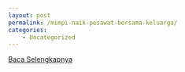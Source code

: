 ```yaml
---
layout: post
permalink: /mimpi-naik-pesawat-bersama-keluarga/
categories:
    - Uncategorized
---
```


[Baca Selengkapnya](/09)